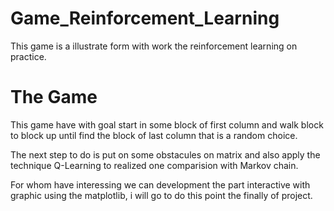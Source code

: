# Game_Reinforcement_Learning
This game is a illustrate form with work the reinforcement learning on practice.

# The Game
This game have with goal start in some block of first  column and walk block to block up until  find the block of last column that is a random choice.

The next step to do is put on some obstacules on matrix and also apply the technique Q-Learning to realized one comparision with Markov chain. 


For whom have interessing we can development the part interactive with graphic using the matplotlib, i will go to do this point the finally of project.
